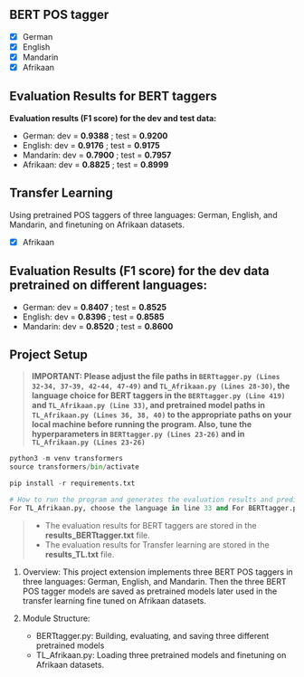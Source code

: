 ## BERT POS tagger

- [x] German
- [x] English
- [x] Mandarin
- [x] Afrikaan

## Evaluation Results for BERT taggers

**Evaluation results (F1 score) for the dev and test data:**

- German: dev = **0.9388** ; test = **0.9200**
- English: dev = **0.9176** ; test = **0.9175**
- Mandarin: dev = **0.7900** ; test = **0.7957**
- Afrikaan: dev = **0.8825** ; test = **0.8999**

## Transfer Learning

Using pretrained POS taggers of three languages: German, English, and Mandarin, and finetuning on Afrikaan datasets.
- [x] Afrikaan


## Evaluation Results (F1 score) for the dev data pretrained on different languages:

- German: dev = **0.8407** ; test = **0.8525**
- English: dev = **0.8396** ; test = **0.8585**
- Mandarin: dev = **0.8520** ; test = **0.8600**

## Project Setup

> **IMPORTANT: Please adjust the file paths in `BERTtagger.py (Lines 32-34, 37-39, 42-44, 47-49)` and `TL_Afrikaan.py (Lines 28-30)`, the language choice for BERT taggers in the `BERTtagger.py (Line 419)` and `TL_Afrikaan.py (Line 33)`, and pretrained model paths in `TL_Afrikaan.py (Lines 36, 38, 40)` to the appropriate paths on your local machine before running the program. Also, tune the hyperparameters in `BERTtagger.py (Lines 23-26)` and in `TL_Afrikaan.py (Lines 23-26)`**

```python
python3 -m venv transformers
source transformers/bin/activate

pip install -r requirements.txt

# How to run the program and generates the evaluation results and predictions
For TL_Afrikaan.py, choose the language in line 33 and For BERTtagger.py, choose the language in line 419, and run the file.
```

> - The evaluation results for BERT taggers are stored in the **results_BERTtagger.txt** file.
> - The evaluation results for Transfer learning are stored in the **results_TL.txt** file.

1. Overview:
   This project extension implements three BERT POS taggers in three languages: German, English, and Mandarin. Then the three BERT POS tagger models are saved as pretrained models later used in the transfer learning fine tuned on Afrikaan datasets.

2. Module Structure:
   - BERTtagger.py: Building, evaluating, and saving three different pretrained models
   - TL_Afrikaan.py: Loading three pretrained models and finetuning on Afrikaan datasets. 
